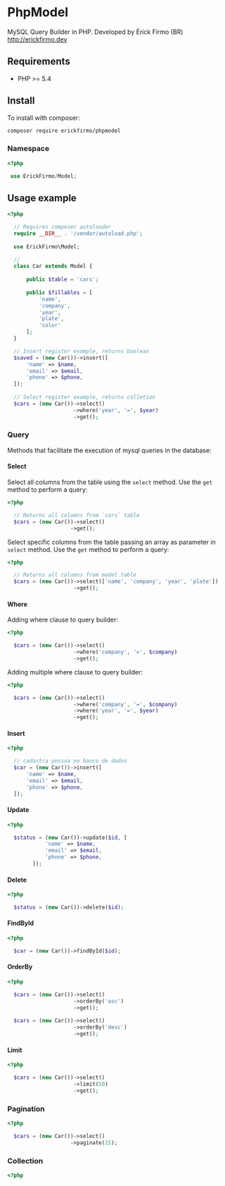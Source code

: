 # PhpModel
 MySQL Query Builder in PHP. Developed by Érick Firmo (BR) http://erickfirmo.dev
 
## Requirements
- PHP >= 5.4

## Install
To install with composer:

```sh
composer require erickfirmo/phpmodel
```

### Namespace

```php
<?php

 use ErickFirmo/Model;

```

## Usage example
```php
<?php

  // Requires composer autoloader
  require __DIR__ . '/vendor/autoload.php';
  
  use ErickFirmo\Model;
  
  //
  class Car extends Model {
      
      public $table = 'cars';
      
      public $fillables = [
          'name',
          'company',
          'year',
          'plate',
          'color'
      ];
  }

  // Insert register example, returns boolean
  $saved = (new Car())->insert([
      'name' => $name,
      'email' => $email,
      'phone' => $phone,
  ]);
  
  // Select register example, returns colletion
  $cars = (new Car())->select()
                     ->where('year', '=', $year)
                     ->get();

```


### Query
Methods that facilitate the execution of mysql queries in the database:

#### Select

Select all columns from the table using the `select` method. Use the `get` method to perform a query:
```php
<?php

  // Returns all columns from `cars` table
  $cars = (new Car())->select()
                    ->get();

```

Select specific columns from the table passing an array as parameter in `select` method. Use the `get` method to perform a query:
```php
<?php

  // Returns all columns from model table
  $cars = (new Car())->select(['name', 'company', 'year', 'plate'])
                     ->get();

```

#### Where

Adding where clause to query builder:
```php
<?php

  $cars = (new Car())->select()
                     ->where('company', '=', $company)
                     ->get();

```

Adding multiple where clause to query builder:
```php
<?php

  $cars = (new Car())->select()
                     ->where('company', '=', $company)
                     ->where('year', '=', $year)
                     ->get();

```

#### Insert
```php
<?php

  // cadastra pessoa no banco de dados
  $car = (new Car())->insert([
      'name' => $name,
      'email' => $email,
      'phone' => $phone,
  ]);

```

#### Update
```php
<?php

  $status = (new Car())->update($id, [
            'name' => $name,
            'email' => $email,
            'phone' => $phone,
        ]);

```

#### Delete
```php
<?php

  $status = (new Car())->delete($id);

```

#### FindById
```php
<?php

  $car = (new Car())->findById($id);


```

#### OrderBy
```php
<?php

  $cars = (new Car())->select()
                     ->orderBy('asc')
                     ->get();
                     
  $cars = (new Car())->select()
                     ->orderBy('desc')
                     ->get();

```

#### Limit
```php
<?php

  $cars = (new Car())->select()
                     ->limit(50)
                     ->get();

```
### Pagination
```php
<?php

  $cars = (new Car())->select()
                    ->paginate(15);


```

### Collection
```php
<?php



```


<!-- Relationships -->

<!-- Exceptions -->


<!--## License -->

<!--<a href="https://erickfirmo.dev" target="_blank">Érick Firmo</a>-->

